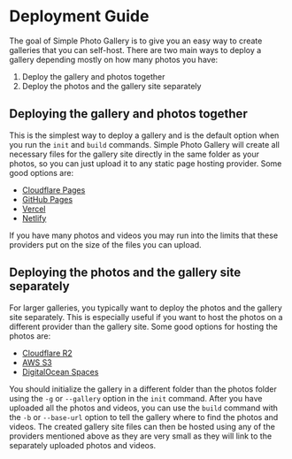 # Deployment Guide

The goal of Simple Photo Gallery is to give you an easy way to create galleries that you can self-host. There are two main ways to deploy a gallery depending mostly on how many photos you have:

1. Deploy the gallery and photos together
2. Deploy the photos and the gallery site separately

## Deploying the gallery and photos together

This is the simplest way to deploy a gallery and is the default option when you run the `init` and `build` commands. Simple Photo Gallery will create all necessary files for the gallery site directly in the same folder as your photos, so you can just upload it to any static page hosting provider. Some good options are:

- [Cloudflare Pages](https://pages.cloudflare.com/)
- [GitHub Pages](https://pages.github.com/)
- [Vercel](https://vercel.com/)
- [Netlify](https://www.netlify.com/)

If you have many photos and videos you may run into the limits that these providers put on the size of the files you can upload.

## Deploying the photos and the gallery site separately

For larger galleries, you typically want to deploy the photos and the gallery site separately. This is especially useful if you want to host the photos on a different provider than the gallery site. Some good options for hosting the photos are:

- [Cloudflare R2](https://www.cloudflare.com/developer-platform/r2/)
- [AWS S3](https://aws.amazon.com/s3/)
- [DigitalOcean Spaces](https://www.digitalocean.com/products/spaces)

You should initialize the gallery in a different folder than the photos folder using the `-g` or `--gallery` option in the `init` command. After you have uploaded all the photos and videos, you can use the `build` command with the `-b` or `--base-url` option to tell the gallery where to find the photos and videos. The created gallery site files can then be hosted using any of the providers mentioned above as they are very small as they will link to the separately uploaded photos and videos.
